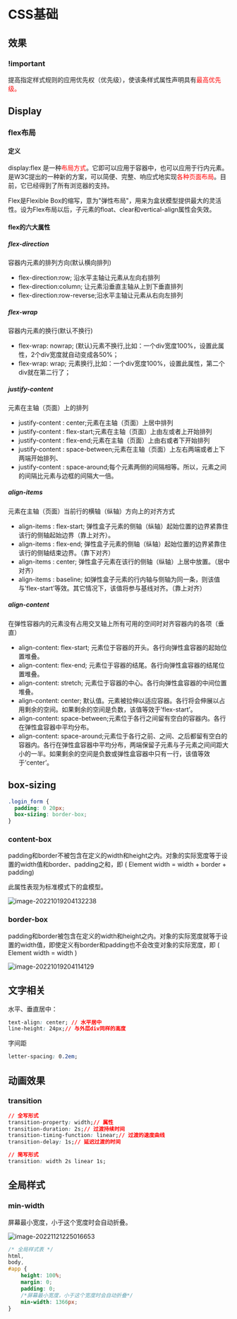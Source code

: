 # CSS基础

## 效果

### !important

提高指定样式规则的应用优先权（优先级），使该条样式属性声明具有<font color='red'>最高优先级。</font>



## Display

### flex布局

#### 定义

display:flex 是一种<font color='red'>布局方式</font>。它即可以应用于容器中，也可以应用于行内元素。是W3C提出的一种新的方案，可以简便、完整、响应式地实现<font color='red'>各种页面布局</font>。目前，它已经得到了所有浏览器的支持。

Flex是Flexible Box的缩写，意为"弹性布局"，用来为盒状模型提供最大的灵活性。设为Flex布局以后，子元素的float、clear和vertical-align属性会失效。

#### flex的六大属性

##### flex-direction

容器内元素的排列方向(默认横向排列)

- flex-direction:row; 沿水平主轴让元素从左向右排列
- flex-direction:column; 让元素沿垂直主轴从上到下垂直排列
- flex-direction:row-reverse;沿水平主轴让元素从右向左排列

##### flex-wrap

容器内元素的换行(默认不换行)

- flex-wrap: nowrap; (默认)元素不换行,比如：一个div宽度100%，设置此属性，2个div宽度就自动变成各50%；
- flex-wrap: wrap; 元素换行,比如：一个div宽度100%，设置此属性，第二个div就在第二行了；



##### justify-content

元素在主轴（页面）上的排列

- justify-content : center;元素在主轴（页面）上居中排列
- justify-content : flex-start;元素在主轴（页面）上由左或者上开始排列
- justify-content : flex-end;元素在主轴（页面）上由右或者下开始排列
- justify-content : space-between;元素在主轴（页面）上左右两端或者上下两端开始排列、
- justify-content : space-around;每个元素两侧的间隔相等。所以，元素之间的间隔比元素与边框的间隔大一倍。

##### align-items

元素在主轴（页面）当前行的横轴（纵轴）方向上的对齐方式

- align-items : flex-start; 弹性盒子元素的侧轴（纵轴）起始位置的边界紧靠住该行的侧轴起始边界（靠上对齐）。
- align-items : flex-end; 弹性盒子元素的侧轴（纵轴）起始位置的边界紧靠住该行的侧轴结束边界。（靠下对齐）
- align-items : center; 弹性盒子元素在该行的侧轴（纵轴）上居中放置。（居中对齐）
- align-items : baseline; 如弹性盒子元素的行内轴与侧轴为同一条，则该值与’flex-start’等效。其它情况下，该值将参与基线对齐。（靠上对齐）



##### align-content

在弹性容器内的元素没有占用交叉轴上所有可用的空间时对齐容器内的各项（垂直）

- align-content: flex-start; 元素位于容器的开头。各行向弹性盒容器的起始位置堆叠。
- align-content: flex-end; 元素位于容器的结尾。各行向弹性盒容器的结尾位置堆叠。
- align-content: stretch; 元素位于容器的中心。各行向弹性盒容器的中间位置堆叠。
- align-content: center; 默认值。元素被拉伸以适应容器。各行将会伸展以占用剩余的空间。如果剩余的空间是负数，该值等效于’flex-start’。
- align-content: space-between;元素位于各行之间留有空白的容器内。各行在弹性盒容器中平均分布。
- align-content: space-around;元素位于各行之前、之间、之后都留有空白的容器内。各行在弹性盒容器中平均分布，两端保留子元素与子元素之间间距大小的一半。如果剩余的空间是负数或弹性盒容器中只有一行，该值等效于’center’。



## box-sizing

```css
.login_form {
  padding: 0 20px;
  box-sizing: border-box;
}
```

### content-box

padding和border不被包含在定义的width和height之内。对象的实际宽度等于设置的width值和border、padding之和，即 ( Element width = width + border + padding)

此属性表现为标准模式下的盒模型。

![image-20221019204132238](../../../md-photo/image-20221019204132238.png)

### border-box

padding和border被包含在定义的width和height之内。对象的实际宽度就等于设置的width值，即使定义有border和padding也不会改变对象的实际宽度，即 ( Element width = width )

![image-20221019204114129](../../../md-photo/image-20221019204114129.png)



## 文字相关

水平、垂直居中：

```css
text-align: center; // 水平居中
line-height: 24px;// 与外层div同样的高度
```

字间距

```css
letter-spacing: 0.2em;
```



## 动画效果

### transition

```css
// 全写形式
transition-property: width;// 属性
transition-duration: 2s;// 过渡持续时间
transition-timing-function: linear;// 过渡的速度曲线
transition-delay: 1s;// 延迟过渡的时间

// 简写形式
transition: width 2s linear 1s;
```



## 全局样式

### min-width

屏幕最小宽度，小于这个宽度时会自动折叠。

![image-20221121225016653](../../../md-photo/image-20221121225016653.png)

```css
/* 全局样式表 */
html,
body,
#app {
    height: 100%;
    margin: 0;
    padding: 0;
    /*屏幕最小宽度，小于这个宽度时会自动折叠*/
    min-width: 1366px;
}
```



